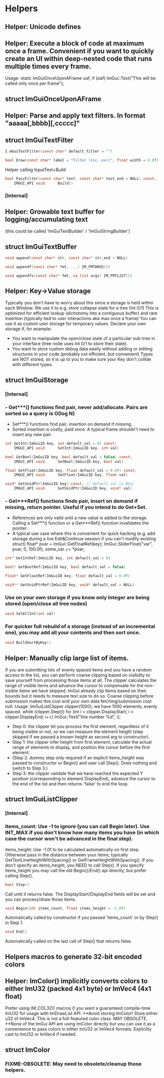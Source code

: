 # Helpers
## Helper: Unicode defines
## Helper: Execute a block of code at maximum once a frame. Convenient if you want to quickly create an UI within deep-nested code that runs multiple times every frame.
Usage: static ImGuiOnceUponAFrame oaf; if (oaf) ImGui::Text("This will be called only once per frame");
## struct  **<struct> ImGuiOnceUponAFrame**
## Helper: Parse and apply text filters. In format "aaaaa[,bbbb][,ccccc]"
## struct  **<struct> ImGuiTextFilter**

``` c
I mGuiTextFilter(const char* default_filter = "")
```

``` c
bool Draw(const char* label = "Filter (inc,-exc)", float width = 0.0f)
```
Helper calling InputText+Build

``` c
bool PassFilter(const char* text, const char* text_end = NULL) const;
    IMGUI_API void      Build()
```
### [Internal]


## Helper: Growable text buffer for logging/accumulating text
(this could be called 'ImGuiTextBuilder' / 'ImGuiStringBuilder')
## struct  **<struct> ImGuiTextBuffer**

``` c
void append(const char* str, const char* str_end = NULL)
```

``` c
void appendf(const char* fmt, ...) IM_FMTARGS(2)
```

``` c
void appendfv(const char* fmt, va_list args) IM_FMTLIST(2)
```
## Helper: Key->Value storage
Typically you don't have to worry about this since a storage is held within each Window.
We use it to e.g. store collapse state for a tree (Int 0/1)
This is optimized for efficient lookup (dichotomy into a contiguous buffer) and rare insertion (typically tied to user interactions aka max once a frame)
You can use it as custom user storage for temporary values. Declare your own storage if, for example:
- You want to manipulate the open/close state of a particular sub-tree in your interface (tree node uses Int 0/1 to store their state).
- You want to store custom debug data easily without adding or editing structures in your code (probably not efficient, but convenient)
Types are NOT stored, so it is up to you to make sure your Key don't collide with different types.
## struct  **<struct> ImGuiStorage**
### [Internal]


### - Get***() functions find pair, never add/allocate. Pairs are sorted so a query is O(log N)
- Set***() functions find pair, insertion on demand if missing.
- Sorted insertion is costly, paid once. A typical frame shouldn't need to insert any new pair.



``` c
int GetInt(ImGuiID key, int default_val = 0) const;
    IMGUI_API void      SetInt(ImGuiID key, int val)
```

``` c
bool GetBool(ImGuiID key, bool default_val = false) const;
    IMGUI_API void      SetBool(ImGuiID key, bool val)
```

``` c
float GetFloat(ImGuiID key, float default_val = 0.0f) const;
    IMGUI_API void      SetFloat(ImGuiID key, float val)
```

``` c
void* GetVoidPtr(ImGuiID key) const; // default_val is NULL
    IMGUI_API void      SetVoidPtr(ImGuiID key, void* val)
```
### - Get***Ref() functions finds pair, insert on demand if missing, return pointer. Useful if you intend to do Get+Set.
- References are only valid until a new value is added to the storage. Calling a Set***() function or a Get***Ref() function invalidates the pointer.
- A typical use case where this is convenient for quick hacking (e.g. add storage during a live Edit&Continue session if you can't modify existing struct)
     float* pvar = ImGui::GetFloatRef(key); ImGui::SliderFloat("var", pvar, 0, 100.0f); some_var += *pvar;



``` c
int* GetIntRef(ImGuiID key, int default_val = 0)
```

``` c
bool* GetBoolRef(ImGuiID key, bool default_val = false)
```

``` c
float* GetFloatRef(ImGuiID key, float default_val = 0.0f)
```

``` c
void** GetVoidPtrRef(ImGuiID key, void* default_val = NULL)
```
### Use on your own storage if you know only integer are being stored (open/close all tree nodes)



``` c
void SetAllInt(int val)
```
### For quicker full rebuild of a storage (instead of an incremental one), you may add all your contents and then sort once.



``` c
void BuildSortByKey()
```
## Helper: Manually clip large list of items.
If you are submitting lots of evenly spaced items and you have a random access to the list, you can perform coarse clipping based on visibility to save yourself from processing those items at all.
The clipper calculates the range of visible items and advance the cursor to compensate for the non-visible items we have skipped.
ImGui already clip items based on their bounds but it needs to measure text size to do so. Coarse clipping before submission makes this cost and your own data fetching/submission cost null.
Usage:
ImGuiListClipper clipper(1000);  we have 1000 elements, evenly spaced.
while (clipper.Step())
for (int i = clipper.DisplayStart; i < clipper.DisplayEnd; i++)
ImGui::Text("line number %d", i);
- Step 0: the clipper let you process the first element, regardless of it being visible or not, so we can measure the element height (step skipped if we passed a known height as second arg to constructor).
- Step 1: the clipper infer height from first element, calculate the actual range of elements to display, and position the cursor before the first element.
- (Step 2: dummy step only required if an explicit items_height was passed to constructor or Begin() and user call Step(). Does nothing and switch to Step 3.)
- Step 3: the clipper validate that we have reached the expected Y position (corresponding to element DisplayEnd), advance the cursor to the end of the list and then returns 'false' to end the loop.
## struct  **<struct> ImGuiListClipper**
### [Internal]


### items_count:  Use -1 to ignore (you can call Begin later). Use INT_MAX if you don't know how many items you have (in which case the cursor won't be advanced in the final step).
items_height: Use -1.0f to be calculated automatically on first step. Otherwise pass in the distance between your items, typically GetTextLineHeightWithSpacing() or GetFrameHeightWithSpacing().
If you don't specify an items_height, you NEED to call Step(). If you specify items_height you may call the old Begin()/End() api directly, but prefer calling Step().



``` c
bool Step()
```
Call until it returns false. The DisplayStart/DisplayEnd fields will be set and you can process/draw those items.

``` c
void Begin(int items_count, float items_height = -1.0f)
```
Automatically called by constructor if you passed 'items_count' or by Step() in Step 1.

``` c
void End()
```
Automatically called on the last call of Step() that returns false.
## Helpers macros to generate 32-bit encoded colors
## Helper: ImColor() implicitly converts colors to either ImU32 (packed 4x1 byte) or ImVec4 (4x1 float)
Prefer using IM_COL32() macros if you want a guaranteed compile-time ImU32 for usage with ImDrawList API.
**Avoid storing ImColor! Store either u32 of ImVec4. This is not a full-featured color class. MAY OBSOLETE.
**None of the ImGui API are using ImColor directly but you can use it as a convenience to pass colors in either ImU32 or ImVec4 formats. Explicitly cast to ImU32 or ImVec4 if needed.
## struct  **<struct> ImColor**
### FIXME-OBSOLETE: May need to obsolete/cleanup those helpers.


